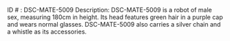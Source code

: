 ID # : DSC-MATE-5009
Description: DSC-MATE-5009 is a robot of male sex, measuring 180cm in height. Its head features green hair in a purple cap and wears normal glasses. DSC-MATE-5009 also carries a silver chain and a whistle as its accessories.